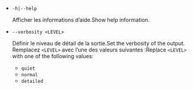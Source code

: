 * `-h|--help`

  <span data-ttu-id="5fb0e-101">Afficher les informations d’aide.</span><span class="sxs-lookup"><span data-stu-id="5fb0e-101">Show help information.</span></span>

* `--verbosity <LEVEL>`

  <span data-ttu-id="5fb0e-102">Définir le niveau de détail de la sortie.</span><span class="sxs-lookup"><span data-stu-id="5fb0e-102">Set the verbosity of the output.</span></span> <span data-ttu-id="5fb0e-103">Remplacez `<LEVEL>` avec l’une des valeurs suivantes :</span><span class="sxs-lookup"><span data-stu-id="5fb0e-103">Replace `<LEVEL>` with one of the following values:</span></span>
  
  * `quiet`
  * `normal`
  * `detailed`